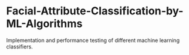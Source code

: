 # Facial-Attribute-Classification-by-ML-Algorithms
Implementation and performance testing of different machine learning classifiers.
